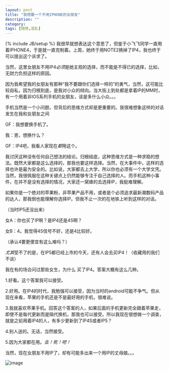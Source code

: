 ```yaml
---
layout: post
title: "我想要一个不用IPHONE的女朋友"
description: ""
category: 
tags: [随想,混乱]
---
```

{% include JB/setup %}
我很早就想表达这个意思了，但鉴于小飞飞同学一直用着IPHONE4，于是就一直克制着。上周，她终于用NOTE2换掉了IP4，我也终于可以提出这个诉求了。

当然，这里女朋友不用IP4*必须*是她主观的选择，而不能是不得已的选择，比如，无财力负担这样的原因。

因为我希望我的女朋友有那种“我不要跟你们选择一样的”的勇气，当然，这可能比较自私，因为归根到底，是我对小众的倾向。当大街上到处都是拿着IP的MM时，有一个用着非IOS系列手机的女朋友，该是多什么小众。。。

手机当然是一个小问题，但背后的思维方式却是更重要的。我很难想象这样的对话发生在我和女朋友之间

GF：我想要换手机了。

我：恩，想换什么？

GF：IP4吧，我看人家现在*都*用这个。

我讨厌这种没有任何自己想法的结论。归根结底，这种思维方式是一种求稳的想法。既然大家都是这么选择的，那我也要这样选择。当然，在大事件中，这样的选择也许是最为安全的。比如说，大家都去上大学，所以你也必须有一个大学文凭。当然，我很佩服在这种关键点上仍然能够专注于自己选择的人。而手机这种小事件，在并不是没有选择的情况，大家还一窝蜂的去选择IP，我挺难理解。

如果你是一个绝对的苹果粉，非苹果产品不用，或者是个必须追求最新潮数码产品的达人，那我倒也能理解你选择IP。但我不止一次的在地铁上听到这样的对话。

（当时IP5还没出来）

女A：你也买了IP啊？是IP4还是4S啊？

女B：4。我觉得4S信号不好，还是4比较好。

（承认4要更便宜有这么难吗？）

*尤其*受不了的是，在IP5都已经上市的今天，还有人会去买IP4！（收藏用的我们不谈）

我在有的场合问过那些女生，为什么 买了IP4。答案大概有这么几种。

1.好看。这个答案我可以接受。

2.好用。在IP4的时代，我勉强可以接受，因为当时的android可能不争气。但从现在来看，苹果的手机还是不是最好用的手机，很难说。

3.我就喜欢苹果手机。回答这个答案的人，如果后面的手机更新完全跟着苹果走，即使不是每代更新而是隔代换机，那我也可以接受。所以我现在很想做一个调查，就是之前用着IP4的人，有多少更新到了IP4S或者IP5？

4.别人送的。无话，当然接受。

5.因为大家都在用。*去！死！吧！*


当然，现在女朋友不用IP了，却有可能多出来一个用IP的丈母娘。。。

![image](http://ww1.sinaimg.cn/large/9253eadejw1e2e3l38imsj.jpg)

